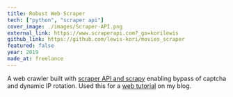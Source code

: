 ```yaml
---
title: Robust Web Scraper
tech: ["python", "scraper api"]
cover_image: ./images/Scraper-API.png
external_link: https://www.scraperapi.com?_go=korilewis
github_link: https://github.com/lewis-kori/movies_scraper
featured: false
year: 2019
made_at: freelance
---
```

A web crawler built with [scraper API and scrapy](https://www.scraperapi.com?_go=korilewis) enabling bypass of captcha and dynamic IP rotation. Used this for a [web tutorial](https://dev.to/lewiskori/web-scraping-managing-proxies-and-captcha-with-scrapy-and-the-scraper-api-2c5b) on my blog.

